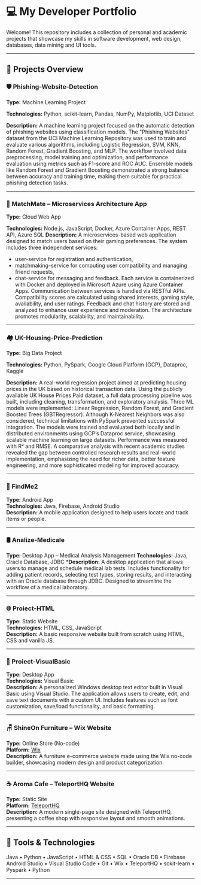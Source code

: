 # 💻 My Developer Portfolio

Welcome! This repository includes a collection of personal and academic projects that showcase my skills in software development, web design, databases, data mining and UI tools.

---


## 🚀 Projects Overview

### 🛡️ Phishing-Website-Detection
**Type:**  Machine Learning Project

**Technologies:**  Python, scikit-learn, Pandas, NumPy, Matplotlib, UCI Dataset

**Description:**  A machine learning project focused on the automatic detection of phishing websites using classification models. The "Phishing Websites" dataset from the UCI Machine Learning Repository was used to train and evaluate various algorithms, including Logistic Regression, SVM, KNN, Random Forest, Gradient Boosting, and MLP. The workflow involved data preprocessing, model training and optimization, and performance evaluation using metrics such as F1-score and ROC AUC. Ensemble models like Random Forest and Gradient Boosting demonstrated a strong balance between accuracy and training time, making them suitable for practical phishing detection tasks.

---

### 💬 MatchMate – Microservices Architecture App
**Type:** Cloud Web App

**Technologies:** Node.js, JavaScript, Docker, Azure Container Apps, REST API, Azure SQL
**Description:** A microservices-based web application designed to match users based on their gaming preferences. The system includes three independent services:

- user-service for registration and authentication,
- matchmaking-service for computing user compatibility and managing friend requests,
- chat-service for messaging and feedback.
Each service is containerized with Docker and deployed in Microsoft Azure using Azure Container Apps. Communication between services is handled via RESTful APIs. Compatibility scores are calculated using shared interests, gaming style, availability, and user ratings. Feedback and chat history are stored and analyzed to enhance user experience and moderation. The architecture promotes modularity, scalability, and maintainability.

---

### 🏘️ UK-Housing-Price-Prediction
**Type:** Big Data Project

**Technologies:** Python, PySpark, Google Cloud Platform (GCP), Dataproc, Kaggle

**Description:** A real-world regression project aimed at predicting housing prices in the UK based on historical transaction data. Using the publicly available UK House Prices Paid dataset, a full data processing pipeline was built, including cleaning, transformation, and exploratory analysis. Three ML models were implemented: Linear Regression, Random Forest, and Gradient Boosted Trees (GBTRegressor). Although K-Nearest Neighbors was also considered, technical limitations with PySpark prevented successful integration.
The models were trained and evaluated both locally and in distributed environments using GCP’s Dataproc service, showcasing scalable machine learning on large datasets. Performance was measured with R² and RMSE. A comparative analysis with recent academic studies revealed the gap between controlled research results and real-world implementation, emphasizing the need for richer data, better feature engineering, and more sophisticated modeling for improved accuracy.

---

### 📱 FindMe2
**Type:** Android App  
**Technologies:** Java, Firebase, Android Studio  
**Description:** A mobile application designed to help users locate and track items or people.

---

### 🛢️ Analize-Medicale
**Type:** Desktop App – Medical Analysis Management
**Technologies:** Java, Oracle Database, JDBC
***Description:** A desktop application that allows users to manage and schedule medical lab tests. Includes functionality for adding patient records, selecting test types, storing results, and interacting with an Oracle database through JDBC. Designed to streamline the workflow of a medical laboratory.

---

### 🌐 Proiect-HTML
**Type:** Static Website  
**Technologies:** HTML, CSS, JavaScript  
**Description:** A basic responsive website built from scratch using HTML, CSS and vanilla JS.

---

### 🧮 Proiect-VisualBasic
**Type:** Desktop App  
**Technologies:** Visual Basic  
**Description:** A personalized Windows desktop text editor built in Visual Basic using Visual Studio. The application allows users to create, edit, and save text documents with a custom UI. Includes features such as font customization, save/load functionality, and basic formatting.

---

### 🪑 ShineOn Furniture – Wix Website  
**Type:** Online Store (No-code)  
**Platform:** [Wix](https://daianadomsa.wixsite.com/shineonfurniture)  
**Description:** A furniture e-commerce website made using the Wix no-code builder, showcasing modern design and product categorization.

---

### ☕ Aroma Cafe – TeleportHQ Website  
**Type:** Static Site  
**Platform:** [TeleportHQ](https://aromacafe-4wvq7e.teleporthq.app/)  
**Description:** A modern single-page site designed with TeleportHQ, presenting a coffee shop with responsive layout and smooth animations.

---

## 🧰 Tools & Technologies
Java • Python • JavaScript • HTML & CSS • SQL • Oracle DB • Firebase  
Android Studio • Visual Studio Code • Git • Wix • TeleportHQ  • sckit-learn • Pyspark • Python

---
